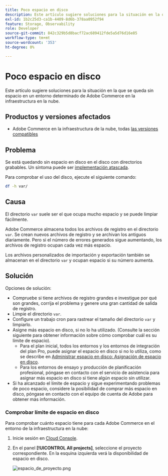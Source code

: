 ```yaml
---
title: Poco espacio en disco
description: Este artículo sugiere soluciones para la situación en la que se queda sin espacio en un entorno determinado de Adobe Commerce en la infraestructura en la nube.
exl-id: 1b2c25d3-ca1b-4409-8d6b-378aa0952f94
feature: Storage, Observability
role: Developer
source-git-commit: 842c329b5d8bacf72ac689412fde5a5d76d16e85
workflow-type: tm+mt
source-wordcount: '353'
ht-degree: 0%

---
```


# Poco espacio en disco

Este artículo sugiere soluciones para la situación en la que se queda sin espacio en un entorno determinado de Adobe Commerce en la infraestructura en la nube.

## Productos y versiones afectados

* Adobe Commerce en la infraestructura de la nube, todas [las versiones compatibles](https://magento.com/sites/default/files/magento-software-lifecycle-policy.pdf)

## Problema

Se está quedando sin espacio en disco en el disco con directorios grabables. Un síntoma puede ser [implementación atascada](https://experienceleague.adobe.com/en/docs/experience-cloud-kcs/kbarticles/ka-26878).

Para comprobar el uso del disco, ejecute el siguiente comando:

```bash
df -h var/
```

## Causa

El directorio `var` suele ser el que ocupa mucho espacio y se puede limpiar fácilmente.

Adobe Commerce almacena todos los archivos de registro en el directorio `var`. Se crean nuevos archivos de registro y se archivan los antiguos diariamente. Pero si el número de errores generados sigue aumentando, los archivos de registro ocupan cada vez más espacio.

Los archivos personalizados de importación y exportación también se almacenan en el directorio `var` y ocupan espacio si su número aumenta.

## Solución

Opciones de solución:

* Compruebe si tiene archivos de registro grandes e investigue por qué son grandes, corrija el problema y genere una gran cantidad de salida de registro.
* Limpie el directorio `var`.
* Configure un trabajo cron para rastrear el tamaño del directorio `var` y limpiarlo.
* Asigne más espacio en disco, si no lo ha utilizado. (Consulte la sección siguiente para obtener información sobre cómo comprobar cuál es su límite de espacio).
   * Para el plan inicial, todos los entornos y los entornos de integración del plan Pro, puede asignar el espacio en disco si no lo utiliza, como se describe en [Administrar espacio en disco: Asignación de espacio en disco](https://experienceleague.adobe.com/en/docs/commerce-cloud-service/user-guide/develop/storage/manage-disk-space#application-disk-space).
   * Para los entornos de ensayo y producción de planificación profesional, póngase en contacto con el servicio de asistencia para asignar más espacio en disco si tiene algún espacio sin utilizar.
* Si ha alcanzado el límite de espacio y sigue experimentando problemas de poco espacio, considere la posibilidad de comprar más espacio en disco, póngase en contacto con el equipo de cuenta de Adobe para obtener más información.

### Comprobar límite de espacio en disco

Para comprobar cuánto espacio tiene para cada Adobe Commerce en el entorno de la infraestructura en la nube:

1. Inicie sesión en [Cloud Console](https://console.adobecommerce.com).
1. En el panel **[!UICONTROL All projects]**, seleccione el proyecto correspondiente. En la esquina izquierda verá la disponibilidad de espacio en disco.

   ![espacio_de_proyecto.png](/help/troubleshooting/miscellaneous/assets/project_space.png)

